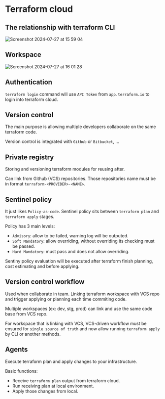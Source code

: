 # Terraform cloud

## The relationship with terraform CLI

![Screenshot 2024-07-27 at 15 59 04](https://github.com/user-attachments/assets/3df57ba4-9de2-42c8-a0ad-7bd60a11e15c)

## Workspace

![Screenshot 2024-07-27 at 16 01 28](https://github.com/user-attachments/assets/e76edc66-87d9-4d86-a10f-7303193c0c90)

## Authentication

`terraform login` command will use `API Token` from `app.terraform.io` to login into terraform cloud.

## Version control

The main purpose is allowing multiple developers collaborate on the same terraform code.

Version control is integrated with `Github` or `Bitbucket`, ...

## Private registry

Storing and versioning terraform modules for reusing after.

Can link from Github (VCS) repositories. Those repositories name must be in format `terraform-<PROVIDER>-<NAME>`.

## Sentinel policy

It just likes `Policy-as-code`. Sentinel policy sits between `terraform plan` and `terraform apply` stages.

Policy has 3 main levels:

- `Advisory`: allow to be failed, warning log will be outputed.
- `Soft Mandatory`: allow overriding, without overriding its checking must be passed.
- `Hard Mandatory`: must pass and does not allow overriding.

Sentiny policy evaluation will be executed after terraform finish planning, cost estimating and before applying.

## Version control workflow

Used when collaborate in team. Linking terraform workspace with VCS repo and trigger applying or planning each time commiting code.

Multiple workspaces (ex: dev, stg, prod) can link and use the same code base from VCS repo.

For workspace that is linking with VCS, VCS-driven workflow must be ensured for `single source of truth` and now allow running `terraform apply` by CLI or another methods.

## Agents

Execute terraform plan and apply changes to your infrastructure.

Basic functions:

- Receive `terraform plan` output from terraform cloud.
- Run receiving plan at local environment.
- Apply those changes from local.
